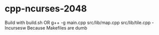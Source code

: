 # cpp-ncurses-2048
Build with build.sh
OR
g++ -g main.cpp src/lib/map.cpp src/lib/tile.cpp -lncursesw
Because Makefiles are dumb
